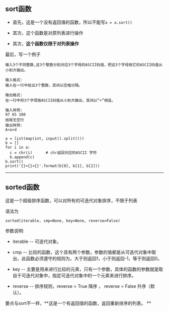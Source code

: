 ## sort函数

* 首先，这是一个没有返回值的函数，所以不能写`a = a.sort()`  

* 其次，这个函数是对原列表进行操作 

* 其次，**这个函数仅限于对列表操作**

最后，写一个例子

```
输入3个不同整数,这3个整数分别对应3个字母的ASCII码值，把这3个字母按它的ASCII码值从小到大输出。

输入格式:
输入在一行中给出3个整数，其间以空格分隔。

输出格式:
在一行中将3个字母按ASCII码值从小到大输出，其间以“<”相连。

输入样例:
97 65 100
结尾无空行
输出样例:
A<a<d

a = list(map(int, input().split()))
b = []
for i in a:
  c = chr(i)      # chr返回对应的ASCII 字符
  b.append(c)
b.sort()
print('{}<{}<{}'.format(b[0], b[1], b[2]))
```

---

## sorted函数

这是一个超级排序函数，可以对所有的可迭代对象排序，不限于列表  

语法为  

```
sorted(iterable, cmp=None, key=None, reverse=False)

```

参数说明:  

* iterable -- 可迭代对象。  

* cmp -- 比较的函数，这个具有两个参数，参数的值都是从可迭代对象中取出，此函数必须遵守的规则为，大于则返回1，小于则返回-1，等于则返回0。  

* key -- 主要是用来进行比较的元素，只有一个参数，具体的函数的参数就是取自于可迭代对象中，指定可迭代对象中的一个元素来进行排序。  

* reverse -- 排序规则，reverse = True 降序 ， reverse = False 升序（默认）。  

要点与sort不一样，**这是一个有返回值的函数，返回重新排序的列表。 ** 
 



